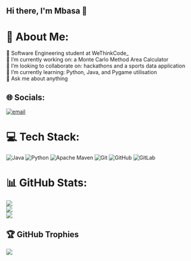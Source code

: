 ## Hi there, I'm Mbasa 👋


# 💫 About Me:
🧠 Software Engineering student at WeThinkCode_  
🔭 I’m currently working on: a Monte Carlo Method Area Calculator  
👯 I’m looking to collaborate on: hackathons and a sports data application  
🌱 I’m currently learning: Python, Java, and Pygame utilisation  
💬 Ask me about anything  

## 🌐 Socials:
[![email](https://img.shields.io/badge/Email-D14836?logo=gmail&logoColor=white)](mailto:mbasaemail@gmail.com)

# 💻 Tech Stack:
![Java](https://img.shields.io/badge/java-%23ED8B00.svg?style=for-the-badge&logo=openjdk&logoColor=white) 
![Python](https://img.shields.io/badge/python-3670A0?style=for-the-badge&logo=python&logoColor=ffdd54) 
![Apache Maven](https://img.shields.io/badge/Apache%20Maven-C71A36?style=for-the-badge&logo=Apache%20Maven&logoColor=white) 
![Git](https://img.shields.io/badge/git-%23F05033.svg?style=for-the-badge&logo=git&logoColor=white) 
![GitHub](https://img.shields.io/badge/github-%23121011.svg?style=for-the-badge&logo=github&logoColor=white) 
![GitLab](https://img.shields.io/badge/gitlab-%23181717.svg?style=for-the-badge&logo=gitlab&logoColor=white)

# 📊 GitHub Stats:
![](https://github-readme-stats.vercel.app/api?username=MDunjwa&theme=merko&hide_border=true&include_all_commits=true&count_private=true)  
![](https://nirzak-streak-stats.vercel.app/?user=MDunjwa&theme=merko&hide_border=true)  
![](https://github-readme-stats.vercel.app/api/top-langs/?username=MDunjwa&theme=merko&hide_border=true&include_all_commits=true&count_private=true&layout=compact)

## 🏆 GitHub Trophies
![](https://github-profile-trophy.vercel.app/?username=MDunjwa&theme=radical&no-frame=false&no-bg=true&margin-w=4)
